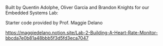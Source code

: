 Built by Quentin Adolphe, Oliver Garcia and Brandon Knights for our Embedded Systems Lab:

Starter code provided by Prof. Maggie Delano

https://maggiedelano.notion.site/Lab-2-Building-A-Heart-Rate-Monitor-bbcda7e0b81a48bbb5f3d5fd3eca7047

